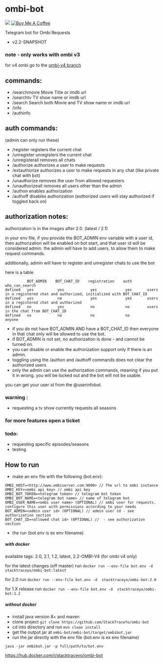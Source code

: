 
# ombi-bot
![](https://img.shields.io/docker/pulls/stacktraceyo/ombi-bot.svg) 
<a href="https://www.buymeacoffee.com/stacktraceyo" target="_blank"><img src="https://www.buymeacoffee.com/assets/img/custom_images/orange_img.png" alt="Buy Me A Coffee" ></a>

Telegram bot for Ombi Requests
- v2.2-SNAPSHOT

### note - only works with ombi v3
for v4 ombi go to the [ombi-v4 branch](https://github.com/StackTraceYo/ombi-bot/tree/ombiv4)


## commands:
* /searchmovie Movie Title or imdb url
* /searchtv TV show name or imdb url
* /search Search both Movie and TV show name or imdb url
* /info
* /authinfo

## auth commands: 
(admin can only run these)
* /register registers the current chat
* /unregister unregisters the current chat
* /unregisterall removes all chats
* /authorize <user id> authorizes a user to make requests
* /extauthorize <user id> authorizes a user to make requests in any chat (like private chat with bot)
* /unauthorize <user id> removes the user from allowed requesters
* /unauthorizeall removes all users other than the admin
* /authon enables authorization
* /authoff disables authorization (authorized users will stay authorized if toggled back on)



## authorization notes:

authorization is in the images after 2.0. (latest / 2.1)

in your env file, if you provide the BOT_ADMIN env variable with a user id,
then authorization will be enabled on bot start, and that user id will be considered admin.
the admin will have to add users, to allow them to make request commands.

additionally, admin will have to register and unregister chats to use the bot

here is a table

              BOT_ADMIN    BOT_CHAT_ID    registration    auth       who_can_search
    defined   yes           yes            yes             yes       users in a registered chat and authorized, initialized with BOT_CHAT_ID
    defined   yes           no             yes             yes       users in a registered chat and authorized
    defined   no            yes            no              no        users in the chat from BOT_CHAT_ID
    defined   no            no             no              no        anyone

- if you do not have BOT_ADMIN AND have a BOT_CHAT_ID then everyone in that chat only will be allowed to use the bot.
- if BOT_ADMIN is not set, no authorization is done - and cannot be turned on.
- you can disable or enable the authorization support only if there is an admin.
- toggling using the /authon and /authoff commands does not clear the authorized users
- only the admin can use the authorization commands, meaning if you put it in wrong. you will be locked out and the bot 
  will not be usable.

you can get your user id from the @userinfobot.


### warning :
* requesting a tv show currently requests all seasons

### for more features open a ticket

### todo:
 
* requesting specific episodes/seasons
* testing


How to run
--------------


* make an env file with the following (bot.env):
``` 	
OMBI_HOST=<http://www.ombiserver.com:9090> // The url to ombi instance
OMBI_KEY=<ombi api key> // ombi api key
OMBI_BOT_TOKEN=<telegram token> // telegram bot token
OMBI_BOT_NAME=<telegram bot name> // name of telegram bot
OMBI_USER_NAME=<ombi user name> (OPTIONAL) // ombi user for requests. configure this user with permissions according to your needs
BOT_ADMIN=<admin user id> (OPTIONAL) // admin user id - see authorization section
BOT_CHAT_ID=<allowed chat id> (OPTIONAL) //  - see authorization section 
```
* the run (bot.env is ex env filename)

##### with docker

available tags:  2.0, 2.1,  1.2, latest, 2.2-OMBI-V4 (for ombi v4 only)

for the latest changes (off master) run `docker run --env-file bot.env -d  stacktraceyo/ombi-bot:latest`

for 2.0 run `docker run --env-file bot.env -d  stacktraceyo/ombi-bot:2.0` 

for 1.X release run `docker run --env-file bot.env -d  stacktraceyo/ombi-bot:1.2` 


##### without docker

* install java version 8+ and maven
* clone project `git clone https://github.com/StackTraceYo/ombi-bot`
* cd into directory and run `mvn clean install`
* get the output jar at `ombi-bot/ombi-bot/target/ombibot.jar`
* run the jar directly with the env file (bot.env is ex env filename)

`java -jar ombibot.jar -p full/path/to/bot.env`
	
https://hub.docker.com/r/stacktraceyo/ombi-bot
